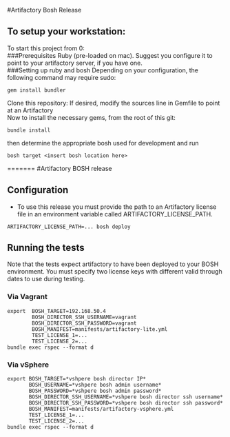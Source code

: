 #Artifactory Bosh Release
## To setup your workstation:
To start this project from 0:  
###Prerequisites
Ruby  (pre-loaded on mac).  Suggest you configure it to point to your artifactory server, if you have one.  
###Setting up ruby and bosh
Depending on your configuration, the following command may require sudo:
```
gem install bundler
```
Clone this repository: If desired, modify the sources line in Gemfile to point at an Artifactory  
Now to install the necessary gems, from the root of this git:
```
bundle install
```
then determine the appropriate bosh used for development and run
```
bosh target <insert bosh location here>
```
=======
#Artifactory BOSH release

## Configuration

- To use this release you must provide the path to an Artifactory license file
in an environment variable called ARTIFACTORY_LICENSE_PATH.

`ARTIFACTORY_LICENSE_PATH=... bosh deploy`

## Running the tests

Note that the tests expect artifactory to have been deployed to your BOSH
environment. You must specify two license keys with different valid through dates
to use during testing.

### Via Vagrant

```
export 	BOSH_TARGET=192.168.50.4
        BOSH_DIRECTOR_SSH_USERNAME=vagrant
        BOSH_DIRECTOR_SSH_PASSWORD=vagrant
        BOSH_MANIFEST=manifests/artifactory-lite.yml
        TEST_LICENSE_1=...
        TEST_LICENSE_2=...
bundle exec rspec --format d

```

### Via vSphere

```
export BOSH_TARGET=*vshpere bosh director IP*
	   BOSH_USERNAME=*vshpere bosh admin username*
	   BOSH_PASSWORD=*vshpere bosh admin password*
       BOSH_DIRECTOR_SSH_USERNAME=*vshpere bosh director ssh username*
       BOSH_DIRECTOR_SSH_PASSWORD=*vshpere bosh director ssh password*
       BOSH_MANIFEST=manifests/artifactory-vsphere.yml
       TEST_LICENSE_1=...
       TEST_LICENSE_2=...
bundle exec rspec --format d

```
